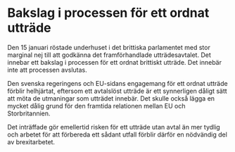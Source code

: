 # Bakslag i processen för ett ordnat utträde

Den 15 januari röstade underhuset i det brittiska parlamentet med stor marginal nej till att godkänna det framförhandlade utträdesavtalet. Det innebar ett bakslag i processen för ett ordnat brittiskt utträde. Det innebär inte att processen avslutas.


Den svenska regeringens och EU\-sidans engagemang för ett ordnat utträde förblir helhjärtat, eftersom ett avtalslöst utträde är ett synnerligen dåligt sätt att möta de utmaningar som utträdet innebär. Det skulle också lägga en mycket dålig grund för den framtida relationen mellan EU och Storbritannien.

Det inträffade gör emellertid risken för ett utträde utan avtal än mer tydlig och arbetet för att förbereda ett sådant utfall förblir därför en nödvändig del av brexitarbetet.
